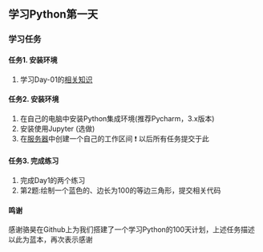 ## 学习Python第一天

### 学习任务

#### 任务1. 安装环境

1. 学习Day-01的[相关知识](https://github.com/jackfrued/Python-100-Days/blob/master/Day01-15/01.初识Python.md)

#### 任务2. 安装环境

1. 在自己的电脑中安装Python集成环境(推荐Pycharm，3.x版本)
2. 安装使用Jupyter  (选做)
3. 在[服务器]()中创建一个自己的工作区间 :exclamation: 以后所有任务提交于此

#### 任务3. 完成练习

1. 完成Day1的两个练习
2. 第2题:绘制一个蓝色的、边长为100的等边三角形，提交相关代码

#### 鸣谢
感谢骆昊在Github上为我们搭建了一个学习Python的100天计划，上述任务描述以此为蓝本，再次表示感谢